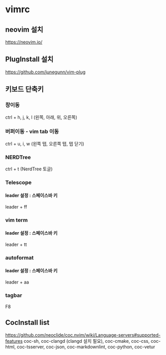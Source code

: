 # vimrc

## neovim 설치
https://neovim.io/

## PlugInstall 설치
https://github.com/junegunn/vim-plug

## 키보드 단축키
### 창이동
ctrl + h, j, k, l (왼쪽, 아래, 위, 오른쪽)

### 버퍼이동 - vim tab 이동
ctrl + u, i, w (왼쪽 탭, 오른쪽 탭, 탭 닫기)

### NERDTree
ctrl + t (NerdTree 토글)

### Telescope
#### leader 설정 : 스페이스바 키
leader + ff

### vim term
#### leader 설정 : 스페이스바 키
leader + tt

### autoformat
#### leader 설정 : 스페이스바 키
leader + aa

### tagbar
F8

## CocInstall list
https://github.com/neoclide/coc.nvim/wiki/Language-servers#supported-features
coc-sh, coc-clangd (clangd 설치 필요), coc-cmake, coc-css, coc-html, coc-tsserver, coc-json, coc-markdownlint, coc-python, coc-vetur






